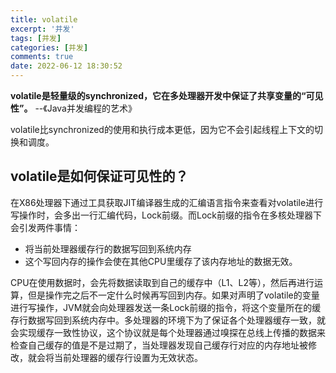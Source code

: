 ```yaml
---
title: volatile
excerpt: '并发'
tags: [并发]
categories: [并发]
comments: true
date: 2022-06-12 18:30:52
---
```


**volatile是轻量级的synchronized，它在多处理器开发中保证了共享变量的“可见性”。** --《Java并发编程的艺术》

volatile比synchronized的使用和执行成本更低，因为它不会引起线程上下文的切换和调度。

## volatile是如何保证可见性的？

在X86处理器下通过工具获取JIT编译器生成的汇编语言指令来查看对volatile进行写操作时，会多出一行汇编代码，Lock前缀。而Lock前缀的指令在多核处理器下会引发两件事情：
- 将当前处理器缓存行的数据写回到系统内存
- 这个写回内存的操作会使在其他CPU里缓存了该内存地址的数据无效。

CPU在使用数据时，会先将数据读取到自己的缓存中（L1、L2等），然后再进行运算，但是操作完之后不一定什么时候再写回到内存。如果对声明了volatile的变量进行写操作，JVM就会向处理器发送一条Lock前缀的指令，将这个变量所在的缓存行数据写回到系统内存中。多处理器的环境下为了保证各个处理器缓存一致，就会实现缓存一致性协议，这个协议就是每个处理器通过嗅探在总线上传播的数据来检查自己缓存的值是不是过期了，当处理器发现自己缓存行对应的内存地址被修改，就会将当前处理器的缓存行设置为无效状态。